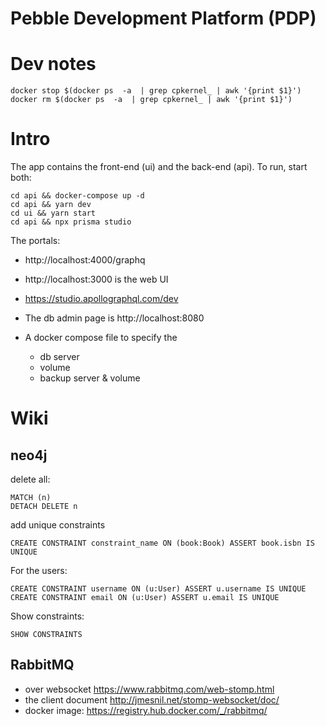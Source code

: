 # Pebble Development Platform (PDP)

# Dev notes

```
docker stop $(docker ps  -a  | grep cpkernel_ | awk '{print $1}')
docker rm $(docker ps  -a  | grep cpkernel_ | awk '{print $1}')
```

# Intro

The app contains the front-end (ui) and the back-end (api). To run, start both:

```
cd api && docker-compose up -d
cd api && yarn dev
cd ui && yarn start
cd api && npx prisma studio
```

The portals:

- http://localhost:4000/graphq
- http://localhost:3000 is the web UI
- https://studio.apollographql.com/dev
- The db admin page is http://localhost:8080

- A docker compose file to specify the
  - db server
  - volume
  - backup server & volume

# Wiki

## neo4j

delete all:

```cypher
MATCH (n)
DETACH DELETE n
```

add unique constraints

```
CREATE CONSTRAINT constraint_name ON (book:Book) ASSERT book.isbn IS UNIQUE
```

For the users:

```
CREATE CONSTRAINT username ON (u:User) ASSERT u.username IS UNIQUE
CREATE CONSTRAINT email ON (u:User) ASSERT u.email IS UNIQUE
```

Show constraints:

```
SHOW CONSTRAINTS
```

## RabbitMQ

- over websocket https://www.rabbitmq.com/web-stomp.html
- the client document http://jmesnil.net/stomp-websocket/doc/
- docker image: https://registry.hub.docker.com/_/rabbitmq/
